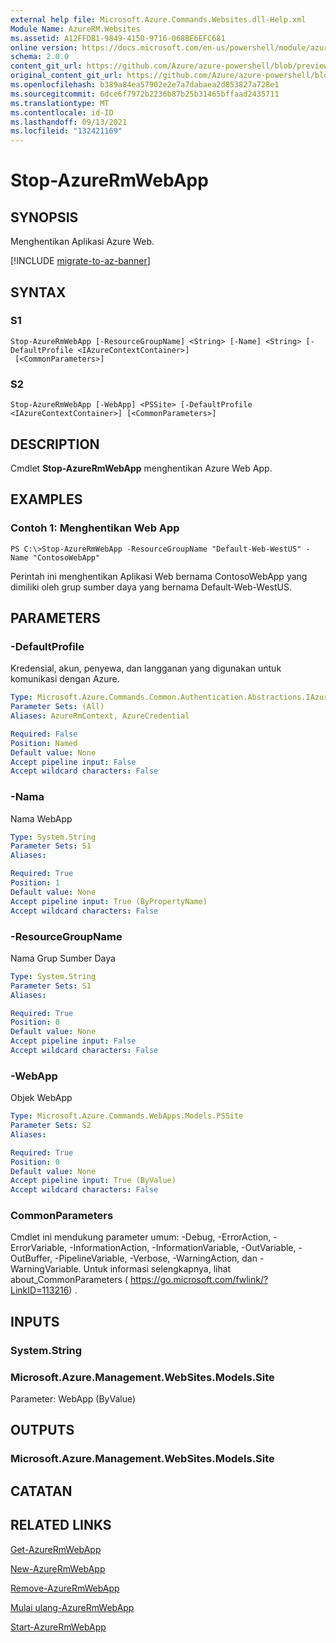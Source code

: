 ```yaml
---
external help file: Microsoft.Azure.Commands.Websites.dll-Help.xml
Module Name: AzureRM.Websites
ms.assetid: A12FFDB1-9849-4150-9716-068BE6EFC681
online version: https://docs.microsoft.com/en-us/powershell/module/azurerm.websites/stop-azurermwebapp
schema: 2.0.0
content_git_url: https://github.com/Azure/azure-powershell/blob/preview/src/ResourceManager/Websites/Commands.Websites/help/Stop-AzureRmWebApp.md
original_content_git_url: https://github.com/Azure/azure-powershell/blob/preview/src/ResourceManager/Websites/Commands.Websites/help/Stop-AzureRmWebApp.md
ms.openlocfilehash: b389a84ea57902e2e7a7dabaea2d853827a728e1
ms.sourcegitcommit: 6dce6f7972b2236b87b25b31465bffaad2435711
ms.translationtype: MT
ms.contentlocale: id-ID
ms.lasthandoff: 09/13/2021
ms.locfileid: "132421169"
---
```

# Stop-AzureRmWebApp

## SYNOPSIS
Menghentikan Aplikasi Azure Web.

[!INCLUDE [migrate-to-az-banner](../../includes/migrate-to-az-banner.md)]

## SYNTAX

### S1
```
Stop-AzureRmWebApp [-ResourceGroupName] <String> [-Name] <String> [-DefaultProfile <IAzureContextContainer>]
 [<CommonParameters>]
```

### S2
```
Stop-AzureRmWebApp [-WebApp] <PSSite> [-DefaultProfile <IAzureContextContainer>] [<CommonParameters>]
```

## DESCRIPTION
Cmdlet **Stop-AzureRmWebApp** menghentikan Azure Web App.

## EXAMPLES

### Contoh 1: Menghentikan Web App
```
PS C:\>Stop-AzureRmWebApp -ResourceGroupName "Default-Web-WestUS" -Name "ContosoWebApp"
```

Perintah ini menghentikan Aplikasi Web bernama ContosoWebApp yang dimiliki oleh grup sumber daya yang bernama Default-Web-WestUS.

## PARAMETERS

### -DefaultProfile
Kredensial, akun, penyewa, dan langganan yang digunakan untuk komunikasi dengan Azure.

```yaml
Type: Microsoft.Azure.Commands.Common.Authentication.Abstractions.IAzureContextContainer
Parameter Sets: (All)
Aliases: AzureRmContext, AzureCredential

Required: False
Position: Named
Default value: None
Accept pipeline input: False
Accept wildcard characters: False
```

### -Nama
Nama WebApp

```yaml
Type: System.String
Parameter Sets: S1
Aliases:

Required: True
Position: 1
Default value: None
Accept pipeline input: True (ByPropertyName)
Accept wildcard characters: False
```

### -ResourceGroupName
Nama Grup Sumber Daya

```yaml
Type: System.String
Parameter Sets: S1
Aliases:

Required: True
Position: 0
Default value: None
Accept pipeline input: False
Accept wildcard characters: False
```

### -WebApp
Objek WebApp

```yaml
Type: Microsoft.Azure.Commands.WebApps.Models.PSSite
Parameter Sets: S2
Aliases:

Required: True
Position: 0
Default value: None
Accept pipeline input: True (ByValue)
Accept wildcard characters: False
```

### CommonParameters
Cmdlet ini mendukung parameter umum: -Debug, -ErrorAction, -ErrorVariable, -InformationAction, -InformationVariable, -OutVariable, -OutBuffer, -PipelineVariable, -Verbose, -WarningAction, dan -WarningVariable. Untuk informasi selengkapnya, lihat about_CommonParameters ( https://go.microsoft.com/fwlink/?LinkID=113216) .

## INPUTS

### System.String

### Microsoft.Azure.Management.WebSites.Models.Site
Parameter: WebApp (ByValue)

## OUTPUTS

### Microsoft.Azure.Management.WebSites.Models.Site

## CATATAN

## RELATED LINKS

[Get-AzureRmWebApp](./Get-AzureRmWebApp.md)

[New-AzureRmWebApp](./New-AzureRmWebApp.md)

[Remove-AzureRmWebApp](./Remove-AzureRmWebApp.md)

[Mulai ulang-AzureRmWebApp](./Restart-AzureRmWebApp.md)

[Start-AzureRmWebApp](./Start-AzureRmWebApp.md)


